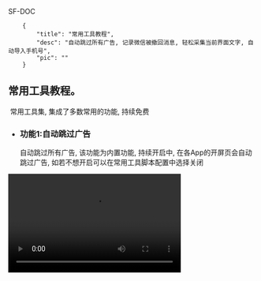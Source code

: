 SF-DOC

```
    {
        "title": "常用工具教程",
        "desc": "自动跳过所有广告, 记录微信被撤回消息, 轻松采集当前界面文字, 自动导入手机号",
        "pic": ""
    }
```
<!-- 解析器 讲道理 应该也得从本工程进行发布，从此引用 改起来会更快 -->
## 常用工具教程。

​	常用工具集, 集成了多数常用的功能, 持续免费

- ### 功能1:自动跳过广告
  ​		自动跳过所有广告, 该功能为内置功能, 持续开启中, 在各App的开屏页会自动跳过广告, 如若不想开启可以在常用工具脚本配置中选择关闭
<!-- video 带tech的进行替换, 但是注释的不替换 -->
<video width=350 height=200 src="https://lzt-app-pic.oss-cn-beijing.aliyuncs.com/tools_skip_tech.mp4" controls={true} />

- ### 功能2: 收集通知栏信息, 不再错过任何撤回消息
  ​		默认开启, 自动记录通知栏所有消息, 任何撤回消息均可轻松查看. 记录的数据可以点击悬浮窗, 选择通知栏内容, 即可查看. (记录均在本地, 不会影响您的隐私, 您可放心使用)
<video width=350 height=200 src="https://lzt-app-pic.oss-cn-beijing.aliyuncs.com/tools_noti_tech.mp4" controls={true} />

- ### 功能3: 采集当前页面文字

  ​		点击悬浮窗, 点击采集, 自动记录当前页面的所有文字. 记录的内容可以在悬浮窗中的采集内容查看. (记录均在本地, 不会影响您的隐私, 您可放心使用)
<video width=350 height=200 src="https://lzt-app-pic.oss-cn-beijing.aliyuncs.com/tools_collect_tech.mp4" controls={true} />

- ### 功能4: 自导导入手机号
  ​		自动导入手机号, 可自行随机批量导入手机号, 一般用于提供至App扫描通讯录用




